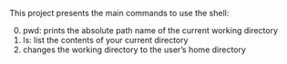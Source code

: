 This project presents the main commands to use the shell:

0. pwd: prints the absolute path name of the current working directory
1. ls: list the contents of your current directory
2. changes the working directory to the user’s home directory
